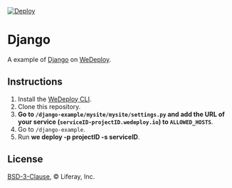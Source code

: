[![Deploy](https://cdn.wedeploy.com/images/deploy.svg)](https://console.wedeploy.com/deploy?repo=https://github.com/wedeploy-examples/django-example)

# Django

A example of [Django](https://www.djangoproject.com/) on [WeDeploy](https://wedeploy.com/).

## Instructions

1. Install the [WeDeploy CLI](https://wedeploy.com/docs/intro/using-the-command-line/).
2. Clone this repository.
3. **Go to `/django-example/mysite/mysite/settings.py` and add the URL of your service (`serviceID-projectID.wedeploy.io`) to `ALLOWED_HOSTS`**.
4. Go to `/django-example`.
5. Run **we deploy -p projectID -s serviceID**.

## License

[BSD-3-Clause](./LICENSE.md), © Liferay, Inc.
